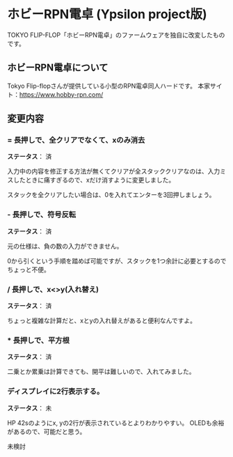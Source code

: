 # ホビーRPN電卓 (Ypsilon project版)

TOKYO FLIP-FLOP「ホビーRPN電卓」のファームウェアを独自に改変したものです。

## ホビーRPN電卓について

Tokyo Flip-flopさんが提供している小型のRPN電卓同人ハードです。
本家サイト：https://www.hobby-rpn.com/

## 変更内容

### = 長押しで、全クリアでなくて、xのみ消去

**ステータス**： 済

入力中の内容を修正する方法が無くてクリアが全スタッククリアなのは、入力ミスしたときに痛すぎるので、xだけ消すように変更しました。

スタックを全クリアしたい場合は、0を入れてエンターを3回押しましょう。

### - 長押しで、符号反転

**ステータス**： 済

元の仕様は、負の数の入力ができません。

0から引くという手順を踏めば可能ですが、スタックを1つ余計に必要とするのでちょっと不便。

### / 長押しで、x<>y(入れ替え)

**ステータス**： 済

ちょっと複雑な計算だと、xとyの入れ替えがあると便利なんですよ。

### * 長押しで、平方根

**ステータス**： 済

二乗とか累乗は計算できても、開平は難しいので、入れてみました。


### ディスプレイに2行表示する。

**ステータス**： 未

HP 42sのようにx, yの2行が表示されているとよりわかりやすい。
OLEDも余裕があるので、可能だと思う。

未検討


